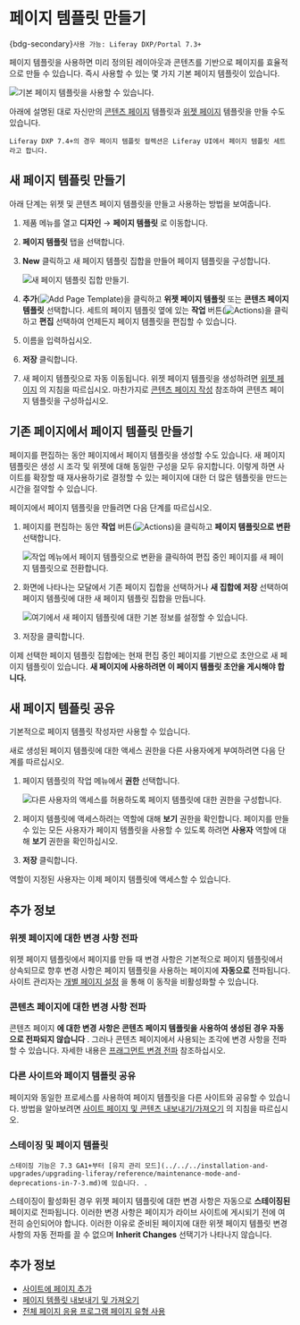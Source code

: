 
# 페이지 템플릿 만들기

{bdg-secondary}`사용 가능: Liferay DXP/Portal 7.3+`

페이지 템플릿을 사용하면 미리 정의된 레이아웃과 콘텐츠를 기반으로 페이지를 효율적으로 만들 수 있습니다. 즉시 사용할 수 있는 몇 가지 기본 페이지 템플릿이 있습니다.

![기본 페이지 템플릿을 사용할 수 있습니다.](./creating-a-page-template/images/01.png)

아래에 설명된 대로 자신만의 [콘텐츠 페이지](../using-content-pages.md) 템플릿과 [위젯 페이지](../understanding-pages/understanding-pages.md#widget-pages) 템플릿을 만들 수도 있습니다.

```{note}
Liferay DXP 7.4+의 경우 페이지 템플릿 컬렉션은 Liferay UI에서 페이지 템플릿 세트라고 합니다.
```

## 새 페이지 템플릿 만들기

아래 단계는 위젯 및 콘텐츠 페이지 템플릿을 만들고 사용하는 방법을 보여줍니다.

1. 제품 메뉴를 열고 **디자인** &rarr; **페이지 템플릿** 로 이동합니다.

1. **페이지 템플릿** 탭을 선택합니다.

1. **New** 클릭하고 새 페이지 템플릿 집합을 만들어 페이지 템플릿을 구성합니다.

    ![새 페이지 템플릿 집합 만들기.](./creating-a-page-template/images/02.png)

1. **추가**(![Add Page Template](../../../images/icon-add.png))을 클릭하고 **위젯 페이지 템플릿** 또는 **콘텐츠 페이지 템플릿** 선택합니다. 세트의 페이지 템플릿 옆에 있는 **작업** 버튼(![Actions](../../../images/icon-actions.png))을 클릭하고 **편집** 선택하여 언제든지 페이지 템플릿을 편집할 수 있습니다.

1. 이름을 입력하십시오.

1. **저장** 클릭합니다.

1. 새 페이지 템플릿으로 자동 이동됩니다. 위젯 페이지 템플릿을 생성하려면 [위젯 페이지](../understanding-pages/understanding-pages.md#widget-pages) 의 지침을 따르십시오. 마찬가지로 [콘텐츠 페이지 작성](../using-content-pages/adding-elements-to-content-pages.md) 참조하여 콘텐츠 페이지 템플릿을 구성하십시오.

## 기존 페이지에서 페이지 템플릿 만들기

페이지를 편집하는 동안 페이지에서 페이지 템플릿을 생성할 수도 있습니다. 새 페이지 템플릿은 생성 시 조각 및 위젯에 대해 동일한 구성을 모두 유지합니다. 이렇게 하면 사이트를 확장할 때 재사용하기로 결정할 수 있는 페이지에 대한 더 많은 템플릿을 만드는 시간을 절약할 수 있습니다.

페이지에서 페이지 템플릿을 만들려면 다음 단계를 따르십시오.

1. 페이지를 편집하는 동안 **작업** 버튼(![Actions](../../../images/icon-actions.png))을 클릭하고 **페이지 템플릿으로 변환** 선택합니다.

    ![작업 메뉴에서 페이지 템플릿으로 변환을 클릭하여 편집 중인 페이지를 새 페이지 템플릿으로 전환합니다.](./creating-a-page-template/images/03.png)

1. 화면에 나타나는 모달에서 기존 페이지 집합을 선택하거나 **새 집합에 저장** 선택하여 페이지 템플릿에 대한 새 페이지 템플릿 집합을 만듭니다.

    ![여기에서 새 페이지 템플릿에 대한 기본 정보를 설정할 수 있습니다.](./creating-a-page-template/images/04.png)

1. 저장을 클릭합니다.

이제 선택한 페이지 템플릿 집합에는 현재 편집 중인 페이지를 기반으로 초안으로 새 페이지 템플릿이 있습니다. **새 페이지에 사용하려면 이 페이지 템플릿 초안을 게시해야 합니다.**

## 새 페이지 템플릿 공유

기본적으로 페이지 템플릿 작성자만 사용할 수 있습니다.

새로 생성된 페이지 템플릿에 대한 액세스 권한을 다른 사용자에게 부여하려면 다음 단계를 따르십시오.

1. 페이지 템플릿의 작업 메뉴에서 **권한** 선택합니다.

    ![다른 사용자의 액세스를 허용하도록 페이지 템플릿에 대한 권한을 구성합니다.](./creating-a-page-template/images/05.png)

1. 페이지 템플릿에 액세스하려는 역할에 대해 **보기** 권한을 확인합니다. 페이지를 만들 수 있는 모든 사용자가 페이지 템플릿을 사용할 수 있도록 하려면 **사용자** 역할에 대해 **보기** 권한을 확인하십시오.

1. **저장** 클릭합니다.

역할이 지정된 사용자는 이제 페이지 템플릿에 액세스할 수 있습니다.

## 추가 정보

### 위젯 페이지에 대한 변경 사항 전파

위젯 페이지 템플릿에서 페이지를 만들 때 변경 사항은 기본적으로 페이지 템플릿에서 상속되므로 향후 변경 사항은 페이지 템플릿을 사용하는 페이지에 **자동으로** 전파됩니다. 사이트 관리자는 [개별 페이지 설정](../page-settings/configuring-individual-pages.md#general) 을 통해 이 동작을 비활성화할 수 있습니다.

### 콘텐츠 페이지에 대한 변경 사항 전파

콘텐츠 페이지 **에 대한 변경 사항은 콘텐츠 페이지 템플릿을 사용하여 생성된 경우 자동으로 전파되지 않습니다** . 그러나 콘텐츠 페이지에서 사용되는 조각에 변경 사항을 전파할 수 있습니다. 자세한 내용은 [프래그먼트 변경 전파](../page-fragments-and-widgets/using-fragments/propagating-fragment-changes.md) 참조하십시오.

### 다른 사이트와 페이지 템플릿 공유

페이지와 동일한 프로세스를 사용하여 페이지 템플릿을 다른 사이트와 공유할 수 있습니다. 방법을 알아보려면 [사이트 페이지 및 콘텐츠 내보내기/가져오기](../../sites/exporting-importing-site-pages-and-content.md) 의 지침을 따르십시오.

### 스테이징 및 페이지 템플릿

```{important}
스테이징 기능은 7.3 GA1+부터 [유지 관리 모드](../../../installation-and-upgrades/upgrading-liferay/reference/maintenance-mode-and-deprecations-in-7-3.md)에 있습니다. .
```

스테이징이 활성화된 경우 위젯 페이지 템플릿에 대한 변경 사항은 자동으로 **스테이징된** 페이지로 전파됩니다. 이러한 변경 사항은 페이지가 라이브 사이트에 게시되기 전에 여전히 승인되어야 합니다. 이러한 이유로 준비된 페이지에 대한 위젯 페이지 템플릿 변경 사항의 자동 전파를 끌 수 없으며 **Inherit Changes** 선택기가 나타나지 않습니다.

## 추가 정보

- [사이트에 페이지 추가](./adding-a-page-to-a-site.md)
- [페이지 템플릿 내보내기 및 가져오기](./exporting-and-importing-page-templates.md)
- [전체 페이지 응용 프로그램 페이지 유형 사용](./using-the-full-page-application-page-type.md)
